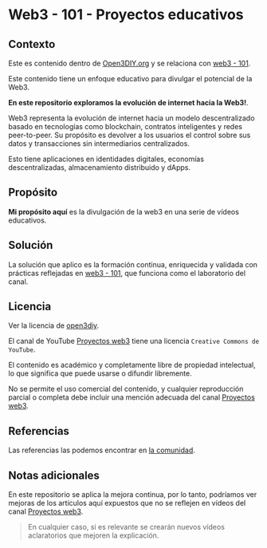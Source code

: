 # Web3 - 101 - Proyectos educativos

## Contexto

Este es contenido dentro de [Open3DIY.org](https://github.com/open3diy/org/blob/main/README.md) y se relaciona con [web3 - 101](https://github.com/open3diy/web3-101/blob/main/README.md).

Este contenido tiene un enfoque educativo para divulgar el potencial de la Web3.

**En este repositorio exploramos la evolución de internet hacia la Web3!**.

Web3 representa la evolución de internet hacia un modelo descentralizado basado en tecnologías como blockchain, contratos inteligentes y redes peer-to-peer. Su propósito es devolver a los usuarios el control sobre sus datos y transacciones sin intermediarios centralizados.

Esto tiene aplicaciones en identidades digitales, economías descentralizadas, almacenamiento distribuido y dApps.

## Propósito

**Mi propósito aquí** es la divulgación de la web3 en una serie de vídeos educativos.

## Solución

La solución que aplico es la formación continua, enriquecida y validada con prácticas reflejadas en [web3 - 101](https://github.com/open3diy/web3-101/blob/main/README.md), que funciona como el laboratorio del canal.

## Licencia

Ver la licencia de [open3diy](https://github.com/open3diy/org/blob/main/LICENSE).

El canal de YouTube [Proyectos web3](https://www.youtube.com/@proyectos-web3) tiene una licencia `Creative Commons de YouTube`.

El contenido es académico y completamente libre de propiedad intelectual, lo que significa que puede usarse o difundir libremente.

No se permite el uso comercial del contenido, y cualquier reproducción parcial o completa debe incluir una mención adecuada del canal [Proyectos web3](https://www.youtube.com/@proyectos-web3).

## Referencias

Las referencias las podemos encontrar en [la comunidad](https://github.com/open3diy/web3-101/blob/main/COMMUNITY.md).

## Notas adicionales

En este repositorio se aplica la mejora continua, por lo tanto, podríamos ver mejoras de los artículos aquí expuestos que no se reflejen en vídeos del canal [Proyectos web3](https://www.youtube.com/@proyectos-web3).

> En cualquier caso, si es relevante se crearán nuevos vídeos aclaratorios que mejoren la explicación.
